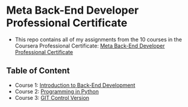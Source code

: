 # Meta Back-End Developer Professional Certificate

- This repo contains all of my assignments from the 10 courses in the Coursera Professional Certificate: [Meta Back-End Developer Professional Certificate](https://www.coursera.org/professional-certificates/meta-back-end-developer)

## Table of Content

- Course 1: [Introduction to Back-End Development](https://github.com/FerJeffQ/Meta-Back-End-Development/tree/main/1.%20Introduction%20to%20Back-End%20Development)
- Course 2: [Programming in Python](https://github.com/FerJeffQ/Meta-Back-End-Development/tree/main/2.%20Programar%20en%20Python)
- Course 3: [GIT Control Version]( https://github.com/FerJeffQ/Meta-Back-End-Development/tree/main/3.%20Control%20de%20Versiones)


